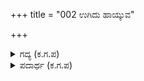 +++
title = "002 ಉಗಿದು ಹಾಯ್ಕುವ"

+++

<details><summary>ಗದ್ಯ (ಕ.ಗ.ಪ) </summary>

2. ಎಳೆದೆಳೆದು ಹಾಕುತ್ತಿದ್ದ ಆ ದುಷ್ಟನ ನೀಳವಾದ ತೋಳುಗಳು ಬಳಲಿದುವು. ಅಳ್ಳೆ ಹೊಡೆದುಕೊಳ್ಳತೊಡಗಿತು. ಧಗೆ ಹೆಚ್ಚಿ ಬಾಯಾರಿತು. ಮೈಯೆಲ್ಲ ಬೆವರಿತು. ಹಿಂದೆ ಸರಿದು ನಿಂತ. ಎಳೆದು ಹಾಕಿದ ಸೀರೆಯ ರಾಶಿ ಗಗನವನ್ನು ಮುಟ್ಟಿತ್ತು. ಆ ಹಿರಿಮೆಯ ದ್ರೌಪದಿಯ ಮನಸ್ಸಿಗೆ ತನ್ನ ಅಳಲು ವ್ಯರ್ಥವೆನಿಸಲಿಲ್ಲ. ಆ ಆಸ್ಥಾನವೆಲ್ಲ ಬೆರಗಾಯಿತು
</details>

<details><summary>ಪದಾರ್ಥ (ಕ.ಗ.ಪ) </summary>

ಉಗಿದು ಹಾಯ್ಕು-ಕಿತ್ತು ಹಾಕು, ಢಗೆಯ ಡಾವರ-ಧಗೆಯ ತಾಪ, ಒಟ್ಟಿಲು-ರಾಶಿ, ಗಾಹಿಸಿತು-ವ್ಯಾಪಿಸಿತು
</details>
